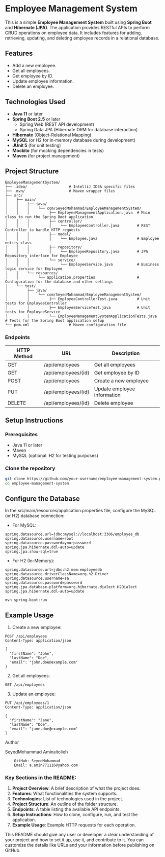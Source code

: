 # Employee Management System

This is a simple **Employee Management System** built using **Spring Boot** and **Hibernate (JPA)**. The application provides RESTful APIs to perform CRUD operations on employee data. It includes features for adding, retrieving, updating, and deleting employee records in a relational database.

## Features

- Add a new employee.
- Get all employees.
- Get employee by ID.
- Update employee information.
- Delete an employee.

## Technologies Used

- **Java 11** or later
- **Spring Boot 2.5** or later
    - Spring Web (REST API development)
    - Spring Data JPA (Hibernate ORM for database interaction)
- **Hibernate** (Object-Relational Mapping)
- **MySQL** (or H2 for in-memory database during development)
- **JUnit 5** (for unit testing)
- **Mockito** (for mocking dependencies in tests)
- **Maven** (for project management)

## Project Structure
```
EmployeeManagementSystem/
├── .idea/                   # IntelliJ IDEA specific files
├── .mvn/                    # Maven wrapper files
├── src/
│    ├── main/
│    │    ├── java/
│    │    │    └── com/SeyedMohammad/EmployeeManagementSystem/
│    │    │         ├── EmployeeManagementApplication.java  # Main class to run the Spring Boot application
│    │    │         ├── controller/
│    │    │         │    └── EmployeeController.java        # REST Controller to handle HTTP requests
│    │    │         ├── model/
│    │    │         │    └── Employee.java                  # Employee entity class
│    │    │         ├── repository/
│    │    │         │    └── EmployeeRepository.java        # JPA Repository interface for Employee
│    │    │         └── service/
│    │    │              └── EmployeeService.java           # Business logic service for Employee
│    │    └── resources/
│    │         └── application.properties                   # Configuration for the database and other settings
│    └── test/
│         ├── java/
│         │    └── com/SeyedMohammad/EmployeeManagementSystem/
│         │         ├── EmployeeControllerTest.java         # Unit tests for EmployeeController
│         │         ├── EmployeeServiceTest.java            # Unit tests for EmployeeService
│         │         └── EmployeeManagementSystemApplicationTests.java  # Tests for the Spring Boot application setup
└── pom.xml                  # Maven configuration file
```


### Endpoints

| HTTP Method | URL               | Description                    |
| ----------- | ----------------- | ------------------------------ |
| GET         | /api/employees     | Get all employees               |
| GET         | /api/employees/{id} | Get employee by ID              |
| POST        | /api/employees     | Create a new employee           |
| PUT         | /api/employees/{id} | Update employee information     |
| DELETE      | /api/employees/{id} | Delete employee                 |

## Setup Instructions

### Prerequisites

- Java 11 or later
- Maven
- MySQL (optional: H2 for testing purposes)

### Clone the repository

```bash
git clone https://github.com/your-username/employee-management-system.git
cd employee-management-system
```

## Configure the Database

In the src/main/resources/application.properties file, configure the MySQL (or H2) database connection:
 - For MySQL:
```
spring.datasource.url=jdbc:mysql://localhost:3306/employee_db
spring.datasource.username=root
spring.datasource.password=yourpassword
spring.jpa.hibernate.ddl-auto=update
spring.jpa.show-sql=true
```
 - For H2 (In-Memory):
```
spring.datasource.url=jdbc:h2:mem:employeedb
spring.datasource.driverClassName=org.h2.Driver
spring.datasource.username=sa
spring.datasource.password=password
spring.jpa.database-platform=org.hibernate.dialect.H2Dialect
spring.jpa.hibernate.ddl-auto=update
```
```bash
mvn spring-boot:run
```

## Example Usage
1. Create a new employee:
```
POST /api/employees
Content-Type: application/json

{
  "firstName": "John",
  "lastName": "Doe",
  "email": "john.doe@example.com"
}

```
2. Get all employees:
```
GET /api/employees
```
3. Update an employee:
```
PUT /api/employees/1
Content-Type: application/json

{
  "firstName": "Jane",
  "lastName": "Doe",
  "email": "jane.doe@example.com"
}
```

Author

SeyedMohammad Aminaltolieh 
```
    GitHub: SeyedMohammad
    Email: a.amin771116@yahoo.com
```


### Key Sections in the README:
1. **Project Overview**: A brief description of what the project does.
2. **Features**: What functionalities the system supports.
3. **Technologies**: List of technologies used in the project.
4. **Project Structure**: An outline of the folder structure.
5. **Endpoints**: A table listing the available API endpoints.
6. **Setup Instructions**: How to clone, configure, run, and test the application.
7. **Example Usage**: Example HTTP requests for each operation.


This README should give any user or developer a clear understanding of your project and how to set it up, use it, and contribute to it. You can customize the details like URLs and your information before publishing on GitHub.
